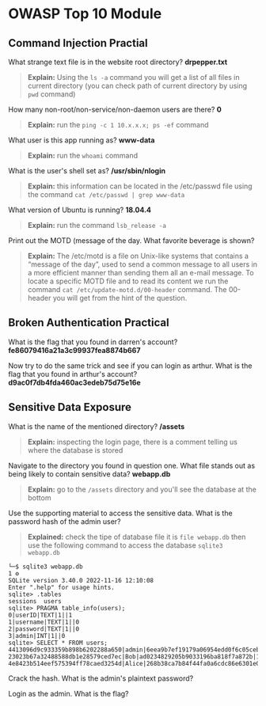 # OWASP Top 10 Module

## Command Injection Practial


What strange text file is in the website root directory? **drpepper.txt**
> **Explain:** Using the `ls -a` command you will get a list of all files in current directory (you can check path of current directory by using `pwd` command)

How many non-root/non-service/non-daemon users are there? **0**
> **Explain:** run the `ping -c 1 10.x.x.x; ps -ef` command

What user is this app running as? **www-data**
> **Explain:** run the `whoami` command

What is the user's shell set as? **/usr/sbin/nlogin**
> **Explain:** this information can be located in the /etc/passwd file using the command `cat /etc/passwd | grep www-data`

What version of Ubuntu is running? **18.04.4**
> **Explain:** run the command `lsb_release -a`

Print out the MOTD (message of the day.  What favorite beverage is shown?
> **Explain:** The /etc/motd is a file on Unix-like systems that contains a “message of the day”, used to send a common message to all users in a more efficient manner than sending them all an e-mail message. To locate a specific MOTD file and to read its content we run the command `cat /etc/update-motd.d/00-header` command. The 00-header you will get from the hint of the question.

## Broken Authentication Practical

What is the flag that you found in darren's account? **fe86079416a21a3c99937fea8874b667**

Now try to do the same trick and see if you can login as arthur. What is the flag that you found in arthur's account? **d9ac0f7db4fda460ac3edeb75d75e16e**

## Sensitive Data Exposure

What is the name of the mentioned directory? **/assets**
> **Explain:** inspecting the login page, there is a comment telling us where the database is stored

Navigate to the directory you found in question one. What file stands out as being likely to contain sensitive data? **webapp.db**
> **Explain:** go to the `/assets` directory and you'll see the database at the bottom

Use the supporting material to access the sensitive data. What is the password hash of the admin user?
> **Explained:** check the tipe of database file it is `file webapp.db` then use the following command to access the database `sqlite3 webapp.db`

```
└─$ sqlite3 webapp.db                                                                                                                                                                                                                    1 ⚙
SQLite version 3.40.0 2022-11-16 12:10:08
Enter ".help" for usage hints.
sqlite> .tables
sessions  users   
sqlite> PRAGMA table_info(users);
0|userID|TEXT|1||1
1|username|TEXT|1||0
2|password|TEXT|1||0
3|admin|INT|1||0
sqlite> SELECT * FROM users;
4413096d9c933359b898b6202288a650|admin|6eea9b7ef19179a06954edd0f6c05ceb|1
23023b67a32488588db1e28579ced7ec|Bob|ad0234829205b9033196ba818f7a872b|1
4e8423b514eef575394ff78caed3254d|Alice|268b38ca7b84f44fa0a6cdc86e6301e0|0
```

Crack the hash. What is the admin's plaintext password?

Login as the admin. What is the flag?
